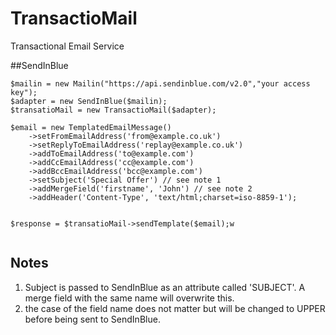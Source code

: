 # TransactioMail
Transactional Email Service


##SendInBlue



```
$mailin = new Mailin("https://api.sendinblue.com/v2.0","your access key");
$adapter = new SendInBlue($mailin);
$transatioMail = new TransactioMail($adapter);
 
$email = new TemplatedEmailMessage()
    ->setFromEmailAddress('from@example.co.uk')
    ->setReplyToEmailAddress('replay@example.co.uk')
    ->addToEmailAddress('to@example.com')
    ->addCcEmailAddress('cc@example.com')
    ->addBccEmailAddress('bcc@example.com')
    ->setSubject('Special Offer') // see note 1
    ->addMergeField('firstname', 'John') // see note 2
    ->addHeader('Content-Type', 'text/html;charset=iso-8859-1');
    
    
$response = $transatioMail->sendTemplate($email);w
 
```


Notes
---

1) Subject is passed to SendInBlue as an attribute called 'SUBJECT'. A merge field with the same name will overwrite this.
2) the case of the field name does not matter but will be changed to UPPER before being sent to SendInBlue.